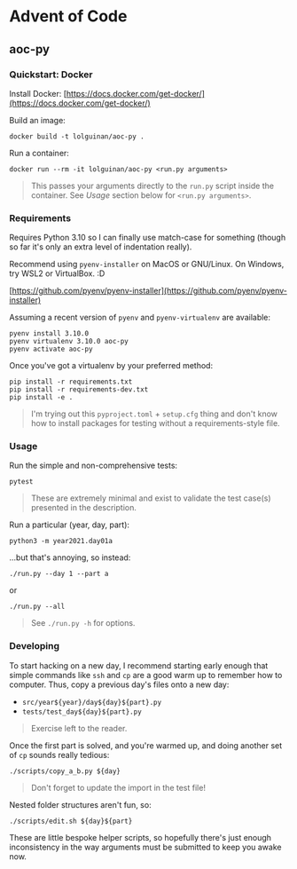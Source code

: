 # Advent of Code

## aoc-py

### Quickstart: Docker

Install Docker: [https://docs.docker.com/get-docker/](https://docs.docker.com/get-docker/)

Build an image:

```
docker build -t lolguinan/aoc-py .
```

Run a container:

```
docker run --rm -it lolguinan/aoc-py <run.py arguments>
```

> This passes your arguments directly to the `run.py` script inside the container.
> See _Usage_ section below for `<run.py arguments>`.

### Requirements

Requires Python 3.10 so I can finally use match-case for something (though so far it's only an extra level of indentation really).

Recommend using `pyenv-installer` on MacOS or GNU/Linux. On Windows, try WSL2 or VirtualBox. :D

[https://github.com/pyenv/pyenv-installer](https://github.com/pyenv/pyenv-installer)

Assuming a recent version of `pyenv` and `pyenv-virtualenv` are available:

```
pyenv install 3.10.0
pyenv virtualenv 3.10.0 aoc-py
pyenv activate aoc-py
```

Once you've got a virtualenv by your preferred method:

```
pip install -r requirements.txt
pip install -r requirements-dev.txt
pip install -e .
```

> I'm trying out this `pyproject.toml` + `setup.cfg` thing and don't know how to install packages for testing without a requirements-style file.

### Usage

Run the simple and non-comprehensive tests:

```
pytest
```

> These are extremely minimal and exist to validate the test case(s) presented in the description.

Run a particular (year, day, part):

```
python3 -m year2021.day01a
```

...but that's annoying, so instead:

```
./run.py --day 1 --part a
```

or

```
./run.py --all
```

> See `./run.py -h` for options.

### Developing

To start hacking on a new day, I recommend starting early enough that simple commands like `ssh` and `cp` are a good warm up to remember how to computer. Thus, copy a previous day's files onto a new day:

* `src/year${year}/day${day}${part}.py`
* `tests/test_day${day}${part}.py`

> Exercise left to the reader.

Once the first part is solved, and you're warmed up, and doing another set of `cp` sounds really tedious:

```
./scripts/copy_a_b.py ${day}
```

> Don't forget to update the import in the test file!

Nested folder structures aren't fun, so:

```
./scripts/edit.sh ${day}${part}
```

These are little bespoke helper scripts, so hopefully there's just enough inconsistency in the way arguments must be submitted to keep you awake now.



